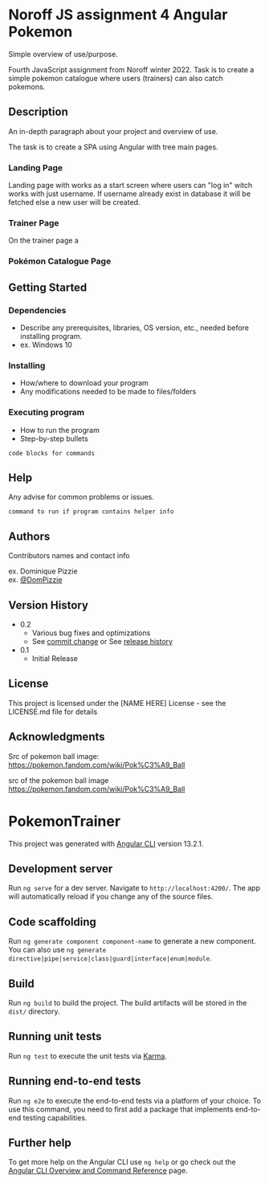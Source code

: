 # Noroff JS assignment 4 Angular Pokemon 

Simple overview of use/purpose.

Fourth JavaScript assignment from Noroff winter 2022. Task is to create a simple pokemon catalogue where users (trainers) can also catch pokemons. 

## Description

An in-depth paragraph about your project and overview of use.

The task is to create a SPA using Angular with tree main pages.

### Landing Page
Landing page with works as a start screen where users can "log in" witch works with just username. If username already exist in database it will be fetched else a new user will be created. 

### Trainer Page
On the trainer page a 

### Pokémon Catalogue Page 


## Getting Started

### Dependencies

* Describe any prerequisites, libraries, OS version, etc., needed before installing program.
* ex. Windows 10

### Installing

* How/where to download your program
* Any modifications needed to be made to files/folders

### Executing program

* How to run the program
* Step-by-step bullets
```
code blocks for commands
```

## Help

Any advise for common problems or issues.
```
command to run if program contains helper info
```

## Authors

Contributors names and contact info

ex. Dominique Pizzie  
ex. [@DomPizzie](https://twitter.com/dompizzie)

## Version History

* 0.2
    * Various bug fixes and optimizations
    * See [commit change]() or See [release history]()
* 0.1
    * Initial Release

## License

This project is licensed under the [NAME HERE] License - see the LICENSE.md file for details

## Acknowledgments

Src of pokemon ball image: https://pokemon.fandom.com/wiki/Pok%C3%A9_Ball






src of the pokemon ball image https://pokemon.fandom.com/wiki/Pok%C3%A9_Ball


# PokemonTrainer

This project was generated with [Angular CLI](https://github.com/angular/angular-cli) version 13.2.1.

## Development server

Run `ng serve` for a dev server. Navigate to `http://localhost:4200/`. The app will automatically reload if you change any of the source files.

## Code scaffolding

Run `ng generate component component-name` to generate a new component. You can also use `ng generate directive|pipe|service|class|guard|interface|enum|module`.

## Build

Run `ng build` to build the project. The build artifacts will be stored in the `dist/` directory.

## Running unit tests

Run `ng test` to execute the unit tests via [Karma](https://karma-runner.github.io).

## Running end-to-end tests

Run `ng e2e` to execute the end-to-end tests via a platform of your choice. To use this command, you need to first add a package that implements end-to-end testing capabilities.

## Further help

To get more help on the Angular CLI use `ng help` or go check out the [Angular CLI Overview and Command Reference](https://angular.io/cli) page.
